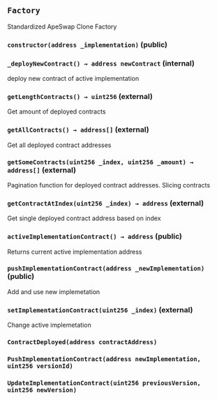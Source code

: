 ## `Factory`



Standardized ApeSwap Clone Factory


### `constructor(address _implementation)` (public)





### `_deployNewContract() → address newContract` (internal)



deploy new contract of active implementation

### `getLengthContracts() → uint256` (external)



Get amount of deployed contracts

### `getAllContracts() → address[]` (external)



Get all deployed contract addresses

### `getSomeContracts(uint256 _index, uint256 _amount) → address[]` (external)



Pagination function for deployed contract addresses. Slicing contracts

### `getContractAtIndex(uint256 _index) → address` (external)



Get single deployed contract address based on index

### `activeImplementationContract() → address` (public)



Returns current active implementation address

### `pushImplementationContract(address _newImplementation)` (public)



Add and use new implemetation

### `setImplementationContract(uint256 _index)` (external)



Change active implemetation


### `ContractDeployed(address contractAddress)`





### `PushImplementationContract(address newImplementation, uint256 versionId)`





### `UpdateImplementationContract(uint256 previousVersion, uint256 newVersion)`







